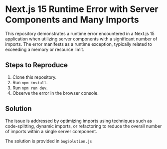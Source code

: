 # Next.js 15 Runtime Error with Server Components and Many Imports

This repository demonstrates a runtime error encountered in a Next.js 15 application when utilizing server components with a significant number of imports.  The error manifests as a runtime exception, typically related to exceeding a memory or resource limit.

## Steps to Reproduce

1. Clone this repository.
2. Run `npm install`.
3. Run `npm run dev`.
4. Observe the error in the browser console.

## Solution

The issue is addressed by optimizing imports using techniques such as code-splitting, dynamic imports, or refactoring to reduce the overall number of imports within a single server component.

The solution is provided in `bugSolution.js`